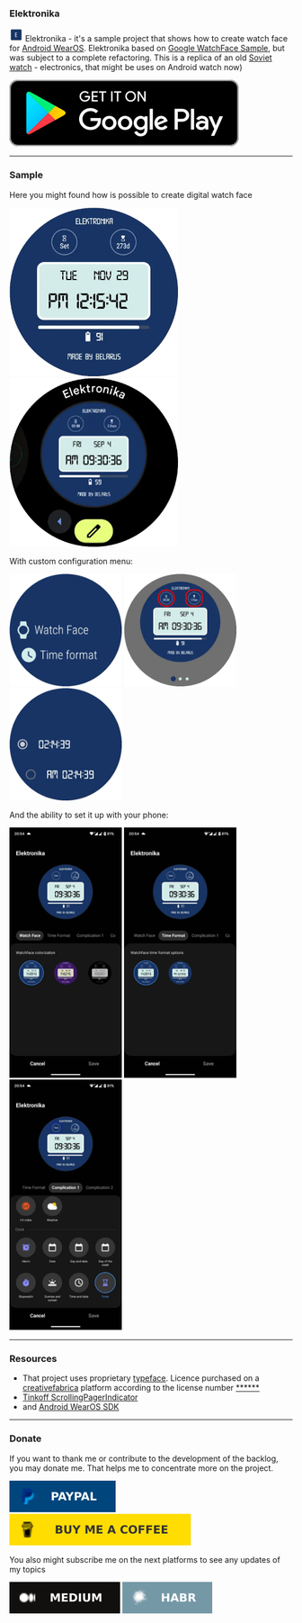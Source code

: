 ### Elektronika 
<img src="resources/ic_launcher.webp" width="24"/>  Elektronika - it's a sample project that shows how to create watch face for [Android WearOS](https://developer.android.com/training/wearables/watch-faces/designing). 
Elektronika based on [Google WatchFace Sample](https://github.com/android/wear-os-samples/tree/main/WatchFaceKotlin), but was subject to a complete refactoring. This is a replica of an old [Soviet watch](http://www.netgrafik.ch/elektronika-watches.htm) - electronics, that might be uses on Android watch now)

<a href="https://play.google.com/store/apps/details?id=by.bulba.watch.elektronika"><img src="resources/googleplay.svg"/></a>

---------------------------------------------------------------------------------

### Sample
Here you might found how is possible to create digital watch face 
<p float="left">
  <img src="resources/elektronika_1.webp" width="300"/>
  <img src="resources/elektronika_2.webp" width="300"/>
</p>

With custom configuration menu:

<p float="left">
  <img src="resources/watch_settings_root.webp" width="200"/>
  <img src="resources/watch_settings_watch_face.webp" width="200"/>
  <img src="resources/watch_settings_time_format.webp" width="200"/>
</p>

And the ability to set it up with your phone:

<p float="left">
  <img src="resources/mobile_watch_face.webp" width="200"/>
  <img src="resources/mobile_time_format.webp" width="200"/>
  <img src="resources/mobile_complication.webp" width="200"/>
</p>

---------------------------------------------------------------------------------

### Resources
* That project uses proprietary [typeface](https://www.creativefabrica.com/product/technology-family/ref/144265/). Licence purchased on a [creativefabrica](https://www.creativefabrica.com/referral-invite/YTJDRE5kWTJiNCs3YngvcVFjNUp6QT09OjpyyzvG1HC71iJVpWkw7XEb) platform according to the license number [******](xzpY-eaQt-SR9j-kzau )
* [Tinkoff ScrollingPagerIndicator](https://github.com/Tinkoff/ScrollingPagerIndicator)
* and [Android WearOS SDK](https://developer.android.com/training/wearables)

---------------------------------------------------------------------------------

### Donate
If you want to thank me or contribute to the development of the backlog, you may donate me. That helps me to concentrate more on the project.

[!["PayPal"](https://raw.githubusercontent.com/IlyaPavlovskii/IlyaPavlovskii/main/resources/paypal.svg)](https://www.paypal.com/paypalme/ipavlovskii)
[!["Buy Me A Coffee"](https://raw.githubusercontent.com/IlyaPavlovskii/IlyaPavlovskii/main/resources/buy_me_a_coffee.svg)](https://www.buymeacoffee.com/ipavlovskii)

You also might subscribe me on the next platforms to see any updates of my topics

[![medium](https://raw.githubusercontent.com/IlyaPavlovskii/IlyaPavlovskii/main/resources/medium.svg)](https://pavlovskiiilia.medium.com/)
[![habr](https://raw.githubusercontent.com/IlyaPavlovskii/IlyaPavlovskii/main/resources/habr.svg)](https://habr.com/ru/users/TranE91/posts/)
